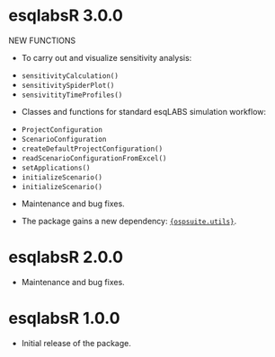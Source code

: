 # esqlabsR 3.0.0



NEW FUNCTIONS

- To carry out and visualize sensitivity analysis:

* `sensitivityCalculation()`
* `sensitivitySpiderPlot()`
* `sensivitityTimeProfiles()`

- Classes and functions for standard esqLABS simulation workflow:

* `ProjectConfiguration`
* `ScenarioConfiguration`
* `createDefaultProjectConfiguration()`
* `readScenarioConfigurationFromExcel()`
* `setApplications()`
* `initializeScenario()`
* `initializeScenario()`

- Maintenance and bug fixes.

- The package gains a new dependency: [`{ospsuite.utils}`](https://www.open-systems-pharmacology.org/OSPSuite.RUtils/).

# esqlabsR 2.0.0

- Maintenance and bug fixes.

# esqlabsR 1.0.0

- Initial release of the package.
